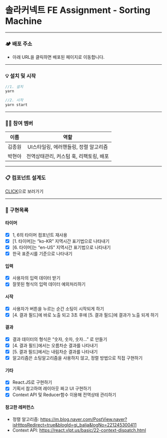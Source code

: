 # 솔라커넥트 FE Assignment - Sorting Machine

---

### 🏕 배포 주소

- 아래 URL을 클릭하면 배포된 페이지로 이동합니다.

---

### 💡 설치 및 시작

```js
//1. 설치
yarn

//2. 시작
yarn start
```

---

### 🧑‍💻 참여 멤버

|  이름  |                  역할                   |
| :----: | :-------------------------------------: |
| 김종원 |  UI스타일링, 에러핸들링, 정렬 알고리즘  |
| 박현아 | 전역상태관리, 커스텀 훅, 리팩토링, 배포 |

---

### 📋 컴포넌트 설계도

<a href="https://docs.google.com/presentation/d/1h4IkWs4X6zG6ExVKuzop4pgL0C1myERr2Z7Fwgu16kc/edit?userstoinvite=whddnjs1715@gmail.com&actionButton=1#slide=id.p" target="_blank">CLICK</a>으로 보러가기

---

### 📝 구현목록

#### 타이머

- [x] 1, 6의 타이머 컴포넌트 재사용
- [x] [1. 타이머]는 “ko-KR” 지역시간 표기법으로 나타내기
- [x] [6. 타이머]는 “en-US” 지역시간 표기법으로 나타내기
- [x] 한국 표준시를 기준으로 나타내기

#### 입력

- [x] 사용자의 입력 데이터 받기
- [x] 잘못된 형식의 입력 데이터 예외처리하기

#### 시작

- [x] 사용자가 버튼을 누르는 순간 소팅이 시작되게 하기
- [x] [4. 결과 필드]에 바로 노출 되고 3초 후에 [5. 결과 필드]에 결과가 노출 되게 하기

#### 결과

- [x] 결과 데이터의 형식은 “숫자, 숫자, 숫자…” 로 만들기
- [x] [4. 결과 필드]에서는 오름차순 결과를 나타내기
- [x] [5. 결과 필드]에서는 내림차순 결과를 나타내기
- [x] 알고리즘은 소팅알고리즘을 사용하지 않고, 정렬 방법으로 직접 구현하기

#### 기타

- [x] React.JS로 구현하기
- [x] 기획서 참고하여 레이아웃 짜고 UI 구현하기
- [x] Context API 및 Reducer함수 이용해 전역상태 관리하기

#### 참고한 레퍼런스

- 정렬 알고리즘: https://m.blog.naver.com/PostView.naver?isHttpsRedirect=true&blogId=gi_balja&logNo=221245300411
- Context API: https://react.vlpt.us/basic/22-context-dispatch.html
